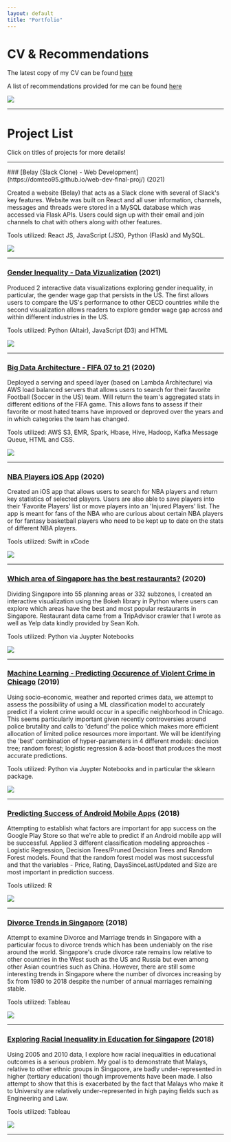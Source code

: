 ```yaml
---
layout: default
title: "Portfolio"
---
```


# CV & Recommendations

The latest copy of my CV can be found [here](https://domteo95.github.io/cv/)

A list of recommendations provided for me can be found [here](https://domteo95.github.io/recommendations/)

<img src="/assets/img/work.jpg"><br>
<hr>

# Project List

Click on titles of projects for more details!

<hr>
### [Belay (Slack Clone) - Web Development](https://domteo95.github.io/web-dev-final-proj/) (2021)

Created a website (Belay) that acts as a Slack clone with several of Slack's key features. Website was built on React and all user information, channels, messages and threads were stored in a MySQL database which was accessed via Flask APIs. Users could sign up with their email and join channels to chat with others along with other features.

Tools utilized: React JS, JavaScript (JSX), Python (Flask) and MySQL.

<img src="/assets/img/slack.jpeg">

<hr>

### [Gender Inequality - Data Vizualization](https://domteo95.github.io/gender-wage-gap/) (2021)

Produced 2 interactive data visualizations exploring gender inequality, in particular, the gender wage gap that persists in the US. The first allows users to compare the US's performance to other OECD countries while the second visualization allows readers to explore gender wage gap across and within different industries in the US.

Tools utilized: Python (Altair), JavaScript (D3) and HTML

<img src="/assets/img/wage.jpeg">

<hr>

### [Big Data Architecture - FIFA 07 to 21](https://domteo95.github.io/fifa-big-data/) (2020)

Deployed a serving and speed layer (based on Lambda Architecture) via AWS load balanced servers that allows users to search for their favorite Football (Soccer in the US) team. Will return the team's aggregated stats in different editions of the FIFA game. This allows fans to assess if their favorite or most hated teams have improved or deproved over the years and in which categories the team has changed.

Tools utilized: AWS S3, EMR, Spark, Hbase, Hive, Hadoop, Kafka Message Queue, HTML and CSS.

<img src="/assets/img/fifa.jpg">

<hr>

### [NBA Players iOS App](https://domteo95.github.io/nba-ios-app/) (2020)

Created an iOS app that allows users to search for NBA players and return key statistics of selected players. Users are also able to save players into their 'Favorite Players' list or move players into an 'Injured Players' list. The app is meant for fans of the NBA who are curious about certain NBA players or for fantasy basketball players who need to be kept up to date on the stats of different NBA players.

Tools utilized: Swift in xCode

<img src="/assets/img/nba.jpg">

<hr>

### [Which area of Singapore has the best restaurants?](https://domteo95.github.io/singapore-best-restaurants/) (2020)

Dividing Singapore into 55 planning areas or 332 subzones, I created an interactive visualization using the Bokeh library in Python where users can explore which areas have the best and most popular restaurants in Singapore. Restaurant data came from a TripAdvisor crawler that I wrote as well as Yelp data kindly provided by Sean Koh.

Tools utilized: Python via Juypter Notebooks

<img src="/assets/img/sg-restaurant.jpg">

<hr>

### [Machine Learning - Predicting Occurence of Violent Crime in Chicago](https://domteo95.github.io/ml-crime/) (2019)

Using socio-economic, weather and reported crimes data, we attempt to assess the possibility of using a ML classification model to accurately predict if a violent crime would occur in a specific neighborhood in Chicago. This seems particularly important given recently controversies around police brutality and calls to 'defund' the police which makes more efficient allocation of limited police resources more important. We will be identifying the 'best' combination of hyper-parameters in 4 different models: decision tree; random forest; logistic regression & ada-boost that produces the most accurate predictions.

Tools utilized: Python via Juypter Notebooks and in particular the sklearn package.

<img src="/assets/img/crime.jpg">

<hr>

### [Predicting Success of Android Mobile Apps](https://domteo95.github.io/android-apps-success/) (2018)

Attempting to establish what factors are important for app success on the Google Play Store so that we're able to predict if an Android mobile app will be successful. Applied 3 different classification modeling approaches - Logistic Regression, Decision Trees/Pruned Decision Trees and Random Forest models. Found that the random forest model was most successful and that the variables - Price, Rating, DaysSinceLastUpdated and Size are most important in prediction success.

Tools utilized: R

<img src="/assets/img/android-app.jpg">

<hr>

### [Divorce Trends in Singapore](https://domteo95.github.io/sg-divorce-trends/) (2018)

Attempt to examine Divorce and Marriage trends in Singapore with a particular focus to divorce trends which has been undeniably on the rise around the world. Singapore's crude divorce rate remains low relative to other countries in the West such as the US and Russia but even among other Asian countries such as China. However, there are still some interesting trends in Singapore where the number of divorces increasing by 5x from 1980 to 2018 despite the number of annual marriages remaining stable.

Tools utilized: Tableau

<img src="/assets/img/divorce.jpg">

<hr>

### [Exploring Racial Inequality in Education for Singapore](https://domteo95.github.io/race-education-trends/) (2018)

Using 2005 and 2010 data, I explore how racial inequalities in educational outcomes is a serious problem. My goal is to demonstrate that Malays, relative to other ethnic groups in Singapore, are badly under-represented in higher (tertiary education) though improvements have been made. I also attempt to show that this is exacerbated by the fact that Malays who make it to University are relatively under-represented in high paying fields such as Engineering and Law.

Tools utilized: Tableau

<img src="/assets/img/education.jpg">

<hr>
